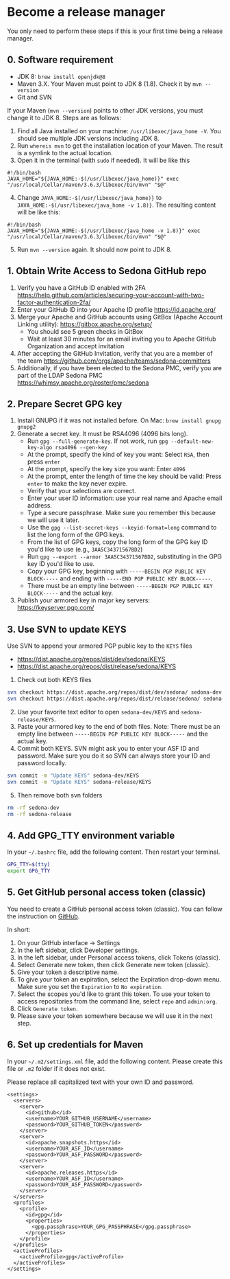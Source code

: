 # Become a release manager

You only need to perform these steps if this is your first time being a release manager.

## 0. Software requirement

* JDK 8: `brew install openjdk@8`
* Maven 3.X. Your Maven must point to JDK 8 (1.8). Check it by `mvn --version`
* Git and SVN

If your Maven (`mvn --version`) points to other JDK versions, you must change it to JDK 8. Steps are as follows:

1. Find all Java installed on your machine: `/usr/libexec/java_home -V`. You should see multiple JDK versions including JDK 8.
2. Run `whereis mvn` to get the installation location of your Maven. The result is a symlink to the actual location.
3. Open it in the terminal (with `sudo` if needed). It will be like this

```
#!/bin/bash
JAVA_HOME="${JAVA_HOME:-$(/usr/libexec/java_home)}" exec "/usr/local/Cellar/maven/3.6.3/libexec/bin/mvn" "$@"
```

4. Change `JAVA_HOME:-$(/usr/libexec/java_home)}` to `JAVA_HOME:-$(/usr/libexec/java_home -v 1.8)}`.  The resulting content will be like this:

```
#!/bin/bash
JAVA_HOME="${JAVA_HOME:-$(/usr/libexec/java_home -v 1.8)}" exec "/usr/local/Cellar/maven/3.6.3/libexec/bin/mvn" "$@"
```

5. Run `mvn --version` again. It should now point to JDK 8.

## 1. Obtain Write Access to Sedona GitHub repo

1. Verify you have a GitHub ID enabled with 2FA https://help.github.com/articles/securing-your-account-with-two-factor-authentication-2fa/
2. Enter your GitHub ID into your Apache ID profile https://id.apache.org/
3. Merge your Apache and GitHub accounts using GitBox (Apache Account Linking utility): https://gitbox.apache.org/setup/
	* You should see 5 green checks in GitBox
	* Wait at least 30  minutes for an email inviting you to Apache GitHub Organization and accept invitation
4. After accepting the GitHub Invitation, verify that you are a member of the team https://github.com/orgs/apache/teams/sedona-committers
5. Additionally, if you have been elected to the Sedona PMC, verify you are part of the LDAP Sedona PMC https://whimsy.apache.org/roster/pmc/sedona

## 2. Prepare Secret GPG key

1. Install GNUPG if it was not installed before. On Mac: `brew install gnupg gnupg2`
2. Generate a secret key. It must be RSA4096 (4096 bits long).
   * Run `gpg --full-generate-key`. If not work, run `gpg --default-new-key-algo rsa4096 --gen-key`
   * At the prompt, specify the kind of key you want: Select `RSA`, then press `enter`
   * At the prompt, specify the key size you want: Enter `4096`
   * At the prompt, enter the length of time the key should be valid: Press `enter` to make the key never expire.
   * Verify that your selections are correct.
   * Enter your user ID information: use your real name and Apache email address.
   * Type a secure passphrase. Make sure you remember this because we will use it later.
   * Use the `gpg --list-secret-keys --keyid-format=long` command to list the long form of the GPG keys.
   * From the list of GPG keys, copy the long form of the GPG key ID you'd like to use (e.g., `3AA5C34371567BD2`)
   * Run `gpg --export --armor 3AA5C34371567BD2`, substituting in the GPG key ID you'd like to use.
   * Copy your GPG key, beginning with `-----BEGIN PGP PUBLIC KEY BLOCK-----` and ending with `-----END PGP PUBLIC KEY BLOCK-----`.
   * There must be an empty line between `-----BEGIN PGP PUBLIC KEY BLOCK-----` and the actual key.
3. Publish your armored key in major key servers: https://keyserver.pgp.com/

## 3. Use SVN to update KEYS

Use SVN to append your armored PGP public key to the `KEYS` files

   * https://dist.apache.org/repos/dist/dev/sedona/KEYS
   * https://dist.apache.org/repos/dist/release/sedona/KEYS

1. Check out both KEYS files

```bash
svn checkout https://dist.apache.org/repos/dist/dev/sedona/ sedona-dev --depth files
svn checkout https://dist.apache.org/repos/dist/release/sedona/ sedona-release --depth files
```

2. Use your favorite text editor to open `sedona-dev/KEYS` and `sedona-release/KEYS`.
3. Paste your armored key to the end of both files. Note: There must be an empty line between `-----BEGIN PGP PUBLIC KEY BLOCK-----` and the actual key.
4. Commit both KEYS. SVN might ask you to enter your ASF ID and password. Make sure you do it so SVN can always store your ID and password locally.

```bash
svn commit -m "Update KEYS" sedona-dev/KEYS
svn commit -m "Update KEYS" sedona-release/KEYS
```

5. Then remove both svn folders

```bash
rm -rf sedona-dev
rm -rf sedona-release
```

## 4. Add GPG_TTY environment variable

In your `~/.bashrc` file, add the following content. Then restart your terminal.

```bash
GPG_TTY=$(tty)
export GPG_TTY
```

## 5. Get GitHub personal access token (classic)

You need to create a GitHub personal access token (classic). You can follow the instruction on [GitHub](https://docs.github.com/en/authentication/keeping-your-account-and-data-secure/creating-a-personal-access-token#creating-a-personal-access-token-classic).

In short:

1. On your GitHub interface -> Settings
2. In the left sidebar, click Developer settings.
3. In the left sidebar, under  Personal access tokens, click Tokens (classic).
4. Select Generate new token, then click Generate new token (classic).
5. Give your token a descriptive name.
6. To give your token an expiration, select the Expiration drop-down menu. Make sure you set the `Expiration` to `No expiration`.
7. Select the scopes you'd like to grant this token. To use your token to access repositories from the command line, select `repo` and `admin:org`.
8. Click `Generate token`.
9. Please save your token somewhere because we will use it in the next step.

## 6. Set up credentials for Maven

In your `~/.m2/settings.xml` file, add the following content. Please create this file or `.m2` folder if it does not exist.

Please replace all capitalized text with your own ID and password.

```
<settings>
  <servers>
    <server>
      <id>github</id>
      <username>YOUR_GITHUB_USERNAME</username>
      <password>YOUR_GITHUB_TOKEN</password>
    </server>
    <server>
      <id>apache.snapshots.https</id>
      <username>YOUR_ASF_ID</username>
      <password>YOUR_ASF_PASSWORD</password>
    </server>
    <server>
      <id>apache.releases.https</id>
      <username>YOUR_ASF_ID</username>
      <password>YOUR_ASF_PASSWORD</password>
    </server>
  </servers>
  <profiles>
    <profile>
      <id>gpg</id>
      <properties>
        <gpg.passphrase>YOUR_GPG_PASSPHRASE</gpg.passphrase>
      </properties>
    </profile>
  </profiles>
  <activeProfiles>
    <activeProfile>gpg</activeProfile>
  </activeProfiles>
</settings>
```
